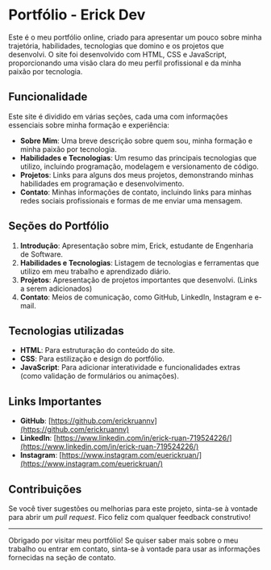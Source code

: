 # Portfólio - Erick Dev

Este é o meu portfólio online, criado para apresentar um pouco sobre minha trajetória, habilidades, tecnologias que domino e os projetos que desenvolvi. O site foi desenvolvido com HTML, CSS e JavaScript, proporcionando uma visão clara do meu perfil profissional e da minha paixão por tecnologia.

## Funcionalidade

Este site é dividido em várias seções, cada uma com informações essenciais sobre minha formação e experiência:

- **Sobre Mim**: Uma breve descrição sobre quem sou, minha formação e minha paixão por tecnologia.
- **Habilidades e Tecnologias**: Um resumo das principais tecnologias que utilizo, incluindo programação, modelagem e versionamento de código.
- **Projetos**: Links para alguns dos meus projetos, demonstrando minhas habilidades em programação e desenvolvimento.
- **Contato**: Minhas informações de contato, incluindo links para minhas redes sociais profissionais e formas de me enviar uma mensagem.

## Seções do Portfólio

1. **Introdução**: Apresentação sobre mim, Erick, estudante de Engenharia de Software.
2. **Habilidades e Tecnologias**: Listagem de tecnologias e ferramentas que utilizo em meu trabalho e aprendizado diário.
3. **Projetos**: Apresentação de projetos importantes que desenvolvi. (Links a serem adicionados)
4. **Contato**: Meios de comunicação, como GitHub, LinkedIn, Instagram e e-mail.

## Tecnologias utilizadas

- **HTML**: Para estruturação do conteúdo do site.
- **CSS**: Para estilização e design do portfólio.
- **JavaScript**: Para adicionar interatividade e funcionalidades extras (como validação de formulários ou animações).

## Links Importantes

- **GitHub**: [https://github.com/erickruannv](https://github.com/erickruannv)
- **LinkedIn**: [https://www.linkedin.com/in/erick-ruan-719524226/](https://www.linkedin.com/in/erick-ruan-719524226/)
- **Instagram**: [https://www.instagram.com/euerickruan/](https://www.instagram.com/euerickruan/)

## Contribuições

Se você tiver sugestões ou melhorias para este projeto, sinta-se à vontade para abrir um *pull request*. Fico feliz com qualquer feedback construtivo!

---

Obrigado por visitar meu portfólio! Se quiser saber mais sobre o meu trabalho ou entrar em contato, sinta-se à vontade para usar as informações fornecidas na seção de contato.
